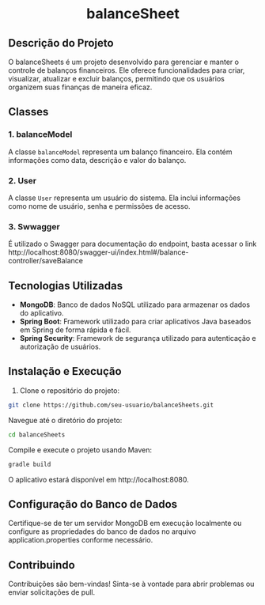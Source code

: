 <h1 align="center">balanceSheet</h1>

## Descrição do Projeto

O balanceSheets é um projeto desenvolvido para gerenciar e manter o controle de balanços financeiros. Ele oferece funcionalidades para criar, visualizar, atualizar e excluir balanços, permitindo que os usuários organizem suas finanças de maneira eficaz.

## Classes

### 1. balanceModel

A classe `balanceModel` representa um balanço financeiro. Ela contém informações como data, descrição e valor do balanço.

### 2. User

A classe `User` representa um usuário do sistema. Ela inclui informações como nome de usuário, senha e permissões de acesso.

### 3. Swwagger

É utilizado o Swagger para documentação do endpoint, basta acessar o link http://localhost:8080/swagger-ui/index.html#/balance-controller/saveBalance

## Tecnologias Utilizadas

- **MongoDB**: Banco de dados NoSQL utilizado para armazenar os dados do aplicativo.
- **Spring Boot**: Framework utilizado para criar aplicativos Java baseados em Spring de forma rápida e fácil.
- **Spring Security**: Framework de segurança utilizado para autenticação e autorização de usuários.

## Instalação e Execução

1. Clone o repositório do projeto:

```bash
git clone https://github.com/seu-usuario/balanceSheets.git
```

Navegue até o diretório do projeto:

```bash
cd balanceSheets
```

Compile e execute o projeto usando Maven:

```bash
gradle build
```
O aplicativo estará disponível em http://localhost:8080.

## Configuração do Banco de Dados
Certifique-se de ter um servidor MongoDB em execução localmente ou configure as propriedades do banco de dados no arquivo application.properties conforme necessário.

## Contribuindo
Contribuições são bem-vindas! Sinta-se à vontade para abrir problemas ou enviar solicitações de pull.
